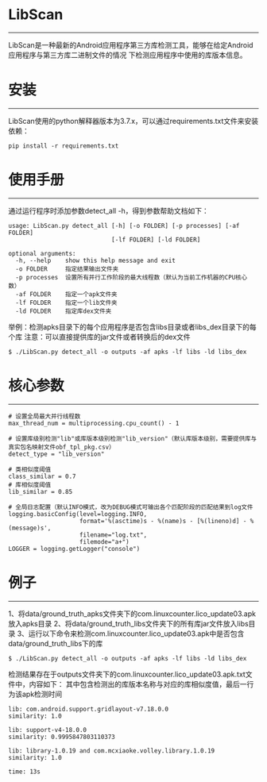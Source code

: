 # LibScan
------------------------
LibScan是一种最新的Android应用程序第三方库检测工具，能够在给定Android应用程序与第三方库二进制文件的情况
下检测应用程序中使用的库版本信息。

# 安装
------------------------
LibScan使用的python解释器版本为3.7.x，可以通过requirements.txt文件来安装依赖：
```
pip install -r requirements.txt
```

# 使用手册
------------------------
通过运行程序时添加参数detect_all -h，得到参数帮助文档如下：
```
usage: LibScan.py detect_all [-h] [-o FOLDER] [-p processes] [-af FOLDER]
                             [-lf FOLDER] [-ld FOLDER]

optional arguments:
  -h, --help    show this help message and exit
  -o FOLDER     指定结果输出文件夹
  -p processes  设置所有并行工作阶段的最大线程数（默认为当前工作机器的CPU核心数）
  -af FOLDER    指定一个apk文件夹
  -lf FOLDER    指定一个lib文件夹
  -ld FOLDER    指定库dex文件夹
```
举例：检测apks目录下的每个应用程序是否包含libs目录或者libs_dex目录下的每个库
注意：可以直接提供库的jar文件或者转换后的dex文件
```
$ ./LibScan.py detect_all -o outputs -af apks -lf libs -ld libs_dex
```

# 核心参数
------------------------
```
# 设置全局最大并行线程数
max_thread_num = multiprocessing.cpu_count() - 1

# 设置库级别检测"lib"或库版本级别检测"lib_version"（默认库版本级别，需要提供库与真实包名映射文件obf_tpl_pkg.csv）
detect_type = "lib_version"

# 类相似度阈值
class_similar = 0.7
# 库相似度阈值
lib_similar = 0.85

# 全局日志配置（默认INFO模式，改为DEBUG模式可输出各个匹配阶段的匹配结果到log文件
logging.basicConfig(level=logging.INFO,
                    format='%(asctime)s - %(name)s - [%(lineno)d] - %(message)s',
                    filename="log.txt",
                    filemode="a+")
LOGGER = logging.getLogger("console")
```

# 例子
------------------------
1、将data/ground_truth_apks文件夹下的com.linuxcounter.lico_update03.apk放入apks目录
2、将data/ground_truth_libs文件夹下的所有库jar文件放入libs目录
3、运行以下命令来检测com.linuxcounter.lico_update03.apk中是否包含data/ground_truth_libs下的库
```
$ ./LibScan.py detect_all -o outputs -af apks -lf libs -ld libs_dex
```
检测结果存在于outputs文件夹下的com.linuxcounter.lico_update03.apk.txt文件中，内容如下：
其中包含检测出的库版本名称与对应的库相似度值，最后一行为该apk检测时间
```
lib: com.android.support.gridlayout-v7.18.0.0
similarity: 1.0

lib: support-v4-18.0.0
similarity: 0.9995847803110373

lib: library-1.0.19 and com.mcxiaoke.volley.library.1.0.19
similarity: 1.0

time: 13s
```